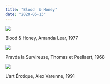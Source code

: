 ```yaml
---
title: "Blood  & Honey"
date: "2020-05-13"
---
```


![](https://blog.atlant.is/wp-content/uploads/2020/05/amanda-lear.jpg)

Blood & Honey, Amanda Lear, 1977

![](https://blog.atlant.is/wp-content/uploads/2020/05/pravda-la-survireuse.jpg)

Pravda la Survireuse, Thomas et Peellaert, 1968

![](https://blog.atlant.is/wp-content/uploads/2020/05/alex-varenne.jpg)

L'art Érotique, Alex Varenne, 1991
